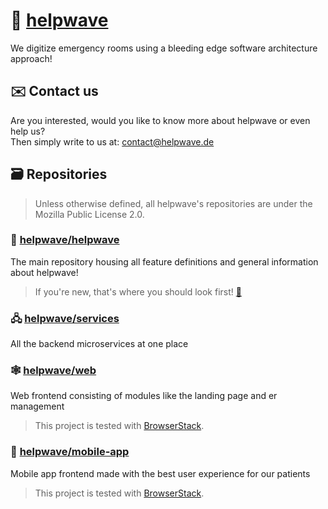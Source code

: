 # 🖖 [helpwave](https://helpwave.de)
We digitize emergency rooms using a bleeding edge software architecture approach!

## ✉️ Contact us
Are you interested, would you like to know more about helpwave or even help us?  
Then simply write to us at: [contact@helpwave.de](mailto:contact@helpwave.de)

## 🗃️ Repositories
> Unless otherwise defined, all helpwave's repositories are under the Mozilla Public License 2.0.

### 🫵 [helpwave/helpwave](https://github.com/helpwave/helpwave)
The main repository housing all feature definitions and general information about helpwave!
> If you're new, that's where you should look first! [🌊](https://github.com/helpwave/helpwave)

### 🖧  [helpwave/services](https://github.com/helpwave/services)
All the backend microservices at one place

### 🕸️ [helpwave/web](https://github.com/helpwave/web) 
Web frontend consisting of modules like the landing page and er management
> This project is tested with [BrowserStack](https://www.browserstack.com).

### 📱 [helpwave/mobile-app](https://github.com/helpwave/mobile-app)
Mobile app frontend made with the best user experience for our patients
> This project is tested with [BrowserStack](https://www.browserstack.com).

